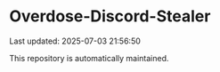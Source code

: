 # Overdose-Discord-Stealer

Last updated: 2025-07-03 21:56:50

This repository is automatically maintained.
